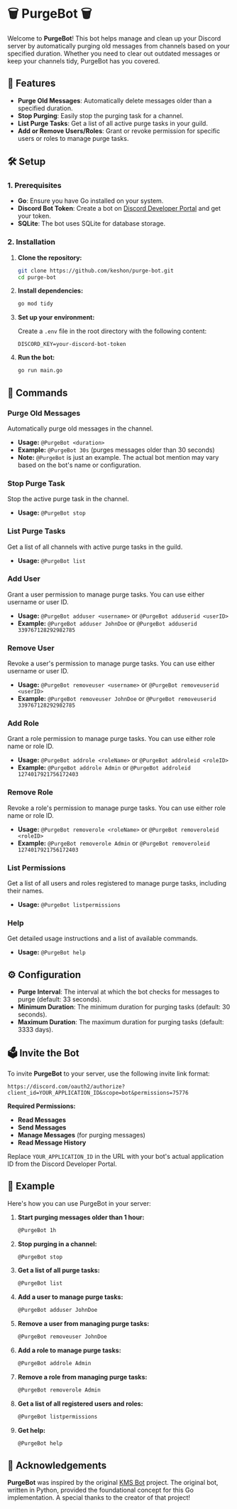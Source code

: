 # 🗑️ PurgeBot 🗑️

Welcome to **PurgeBot**! This bot helps manage and clean up your Discord server by automatically purging old messages from channels based on your specified duration. Whether you need to clear out outdated messages or keep your channels tidy, PurgeBot has you covered.

## 🚀 Features

- **Purge Old Messages**: Automatically delete messages older than a specified duration.
- **Stop Purging**: Easily stop the purging task for a channel.
- **List Purge Tasks**: Get a list of all active purge tasks in your guild.
- **Add or Remove Users/Roles**: Grant or revoke permission for specific users or roles to manage purge tasks.

## 🛠️ Setup

### 1. Prerequisites

- **Go**: Ensure you have Go installed on your system.
- **Discord Bot Token**: Create a bot on [Discord Developer Portal](https://discord.com/developers/applications) and get your token.
- **SQLite**: The bot uses SQLite for database storage.

### 2. Installation

1. **Clone the repository:**

    ```bash
    git clone https://github.com/keshon/purge-bot.git
    cd purge-bot
    ```

2. **Install dependencies:**

    ```bash
    go mod tidy
    ```

3. **Set up your environment:**

    Create a `.env` file in the root directory with the following content:

    ```env
    DISCORD_KEY=your-discord-bot-token
    ```

4. **Run the bot:**

    ```bash
    go run main.go
    ```

## 📜 Commands

### Purge Old Messages

Automatically purge old messages in the channel.

- **Usage:** `@PurgeBot <duration>`
- **Example:** `@PurgeBot 30s` (purges messages older than 30 seconds)
- **Note:** `@PurgeBot` is just an example. The actual bot mention may vary based on the bot's name or configuration.

### Stop Purge Task

Stop the active purge task in the channel.

- **Usage:** `@PurgeBot stop`

### List Purge Tasks

Get a list of all channels with active purge tasks in the guild.

- **Usage:** `@PurgeBot list`

### Add User

Grant a user permission to manage purge tasks. You can use either username or user ID.

- **Usage:** `@PurgeBot adduser <username>` or `@PurgeBot adduserid <userID>`
- **Example:** `@PurgeBot adduser JohnDoe` or `@PurgeBot adduserid 339767128292982785`

### Remove User

Revoke a user's permission to manage purge tasks. You can use either username or user ID.

- **Usage:** `@PurgeBot removeuser <username>` or `@PurgeBot removeuserid <userID>`
- **Example:** `@PurgeBot removeuser JohnDoe` or `@PurgeBot removeuserid 339767128292982785`

### Add Role

Grant a role permission to manage purge tasks. You can use either role name or role ID.

- **Usage:** `@PurgeBot addrole <roleName>` or `@PurgeBot addroleid <roleID>`
- **Example:** `@PurgeBot addrole Admin` or `@PurgeBot addroleid 1274017921756172403`

### Remove Role

Revoke a role's permission to manage purge tasks. You can use either role name or role ID.

- **Usage:** `@PurgeBot removerole <roleName>` or `@PurgeBot removeroleid <roleID>`
- **Example:** `@PurgeBot removerole Admin` or `@PurgeBot removeroleid 1274017921756172403`

### List Permissions

Get a list of all users and roles registered to manage purge tasks, including their names.

- **Usage:** `@PurgeBot listpermissions`

### Help

Get detailed usage instructions and a list of available commands.

- **Usage:** `@PurgeBot help`

## ⚙️ Configuration

- **Purge Interval**: The interval at which the bot checks for messages to purge (default: 33 seconds).
- **Minimum Duration**: The minimum duration for purging tasks (default: 30 seconds).
- **Maximum Duration**: The maximum duration for purging tasks (default: 3333 days).

## 🗳️ Invite the Bot

To invite **PurgeBot** to your server, use the following invite link format:

`https://discord.com/oauth2/authorize?client_id=YOUR_APPLICATION_ID&scope=bot&permissions=75776`

**Required Permissions:**
- **Read Messages**
- **Send Messages**
- **Manage Messages** (for purging messages)
- **Read Message History**

Replace `YOUR_APPLICATION_ID` in the URL with your bot's actual application ID from the Discord Developer Portal.

## 📝 Example

Here's how you can use PurgeBot in your server:

1. **Start purging messages older than 1 hour:**

    ```markdown
    @PurgeBot 1h
    ```

2. **Stop purging in a channel:**

    ```markdown
    @PurgeBot stop
    ```

3. **Get a list of all purge tasks:**

    ```markdown
    @PurgeBot list
    ```

4. **Add a user to manage purge tasks:**

    ```markdown
    @PurgeBot adduser JohnDoe
    ```

5. **Remove a user from managing purge tasks:**

    ```markdown
    @PurgeBot removeuser JohnDoe
    ```

6. **Add a role to manage purge tasks:**

    ```markdown
    @PurgeBot addrole Admin
    ```

7. **Remove a role from managing purge tasks:**

    ```markdown
    @PurgeBot removerole Admin
    ```

8. **Get a list of all registered users and roles:**

    ```markdown
    @PurgeBot listpermissions
    ```

9. **Get help:**

    ```markdown
    @PurgeBot help
    ```

## 🙏 Acknowledgements

**PurgeBot** was inspired by the original [KMS Bot](https://github.com/internetisgone/kms-bot) project. The original bot, written in Python, provided the foundational concept for this Go implementation. A special thanks to the creator of that project!
